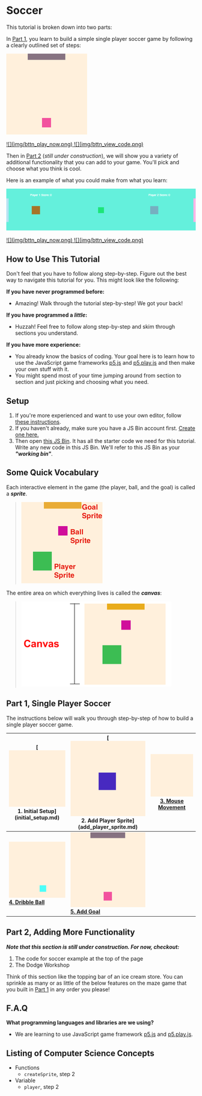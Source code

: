 # Soccer

This tutorial is broken down into two parts:

In [Part 1](#part-1-single-player-soccer), you learn to build a simple
single player soccer game by following a clearly outlined set of steps:

[![](img/5_mini.gif)](http://output.jsbin.com/dikevu/34)

<a href="http://output.jsbin.com/dikevu/50" target="_blank">
  ![](img/bttn_play_now.png)
</a>
<a href="http://jsbin.com/dikevu/50/edit?js,output" target="_blank">
  ![](img/bttn_view_code.png)
</a>

Then in [Part 2](#part-2-adding-more-functionality) (_still under
construction_), we will show you a variety of additional functionality that you
can add to your game. You'll pick and choose what you think is cool.

Here is an example of what you could make from what you learn:

![](img/soccer.gif)

<a href="http://output.jsbin.com/licali/11" target="_blank">
  ![](img/bttn_play_now.png)
</a>
<a href="http://jsbin.com/licali/11/edit?js" target="_blank">
  ![](img/bttn_view_code.png)
</a>

## How to Use This Tutorial

Don't feel that you have to follow along step-by-step. Figure out the best way
to navigate this tutorial for you. This might look like the following:

**If you have never programmed before:**

- Amazing! Walk through the tutorial step-by-step! We got your back!

**If you have programmed a _little_:**

- Huzzah! Feel free to follow along step-by-step and skim through sections you
  understand.

**If you have more experience:**

- You already know the basics of coding. Your goal here is to learn how to use
  the JavaScript game frameworks [p5.js](http://p5js.org/) and
  [p5.play.js](http://p5play.molleindustria.org) and then make your own stuff
  with it.
- You might spend most of your time jumping around from section to section and
  just picking and choosing what you need.

## Setup

1. If you're more experienced and want to use your own editor, follow
   [these instructions](own_editor.md).
2. If you haven't already, make sure you have a JS Bin account first. <a
   href="https://jsbin.com/register" target="_blank">Create one here.</a>
3. Then open <a target="_blank"
   href="http://jsbin.com/rekofi/120/edit?js,output"> this JS Bin</a>. It has
   all the starter code we need for this tutorial. Write any new code in this JS
   Bin. We'll refer to this JS Bin as your **_"working bin"_**.

## Some Quick Vocabulary

Each interactive element in the game (the player, ball, and the goal) is called a
**_sprite_**.

> ![](img/r_vocab_1.png)

<!-- Editable Drawing in: https://docs.google.com/drawings/d/1Px_9MVqn2qv6ASDl7vxglR2lXVpHVaNsvT9lyrqWzmM/edit -->

The entire area on which everything lives is called the **_canvas_**:

> ![](img/r_vocab_2.png)

## Part 1, Single Player Soccer

The instructions below will walk you through step-by-step of how to build
a single player soccer game.

| **[![](img/1_mini.png) <br> 1. Initial Setup] (initial_setup.md)** | **[![](img/2_mini.png) <br> 2. Add Player Sprite]  (add_player_sprite.md)** | **[![](img/3_mini.gif)  <br> 3. Mouse Movement](mouse_movement.md)** |
|--------------------------------------------------------------------|-----------------------------------------------------------------------------|----------------------------------------------------------------------|
| **[![](img/4_mini.gif) <br> 4. Dribble Ball](dribble_ball.md)**    | **[![](img/5_mini.gif) <br> 5. Add Goal](add_goal.md)**                     |                                                                      |

## Part 2, Adding More Functionality

**_Note that this section is still under construction. For now, checkout:_**

1. The code for soccer example at the top of the page
2. The Dodge Workshop

Think of this section like the topping bar of an ice cream store. You
can sprinkle as many or as little of the below features on the maze game that
you built in [Part 1](#part-1-single-player-soccer) in any order you please!

## F.A.Q

**What programming languages and libraries are we using?**

- We are learning to use JavaScript game framework [p5.js](http://p5js.org/) and
[p5.play.js](http://p5play.molleindustria.org).

## Listing of Computer Science Concepts

- Functions
  - `createSprite`, step 2
- Variable
  - `player`, step 2
